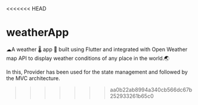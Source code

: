 <<<<<<< HEAD
# weatherApp
☁A weather 🌡 app 📱 built using Flutter and integrated with Open Weather map API to display weather conditions of any place in the world.🌏  

In this, Provider has been used for the state management and followed by the MVC architecture.
>>>>>>> aa0b22ab8994a340cb566dc67b252933261b65c0
